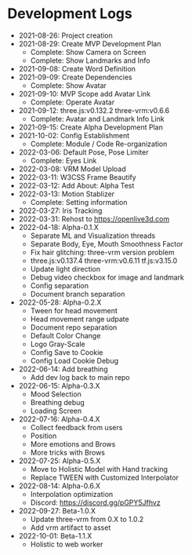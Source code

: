 # Development Logs

 - 2021-08-26: Project creation
 - 2021-08-29: Create MVP Development Plan
   - Complete: Show Camera on Screen
   - Complete: Show Landmarks and Info
 - 2021-09-08: Create Word Definition
 - 2021-09-09: Create Dependencies
   - Complete: Show Avatar
 - 2021-09-10: MVP Scope add Avatar Link
   - Complete: Operate Avatar
 - 2021-09-12: three.js:v0.132.2 three-vrm:v0.6.6
   - Complete: Avatar and Landmark Info Link
 - 2021-09-15: Create Alpha Development Plan
 - 2021-10-02: Config Establishment
   - Complete: Module / Code Re-organization
 - 2022-03-06: Default Pose, Pose Limiter
   - Complete: Eyes Link
 - 2022-03-08: VRM Model Upload
 - 2022-03-11: W3CSS Frame Beautify
 - 2022-03-12: Add About: Alpha Test
 - 2022-03-13: Motion Stablizer
   - Complete: Setting information
 - 2022-03-27: Iris Tracking
 - 2022-03-31: Rehost to https://openlive3d.com
 - 2022-04-18: Alpha-0.1.X
   - Separate ML and Visualization threads
   - Separate Body, Eye, Mouth Smoothness Factor
   - Fix hair glitching: three-vrm version problem
   - three.js:v0.137.4 three-vrm:v0.6.11 tf.js:v3.15.0
   - Update light direction
   - Debug video checkbox for image and landmark
   - Config separation
   - Document branch separation
 - 2022-05-28: Alpha-0.2.X
   - Tween for head movement
   - Head movement range udpate
   - Document repo separation
   - Default Color Change
   - Logo Gray-Scale
   - Config Save to Cookie
   - Config Load Cookie Debug
 - 2022-06-14: Add breathing
   - Add dev log back to main repo
 - 2022-06-15: Alpha-0.3.X
   - Mood Selection
   - Breathing debug
   - Loading Screen
 - 2022-07-16: Alpha-0.4.X
   - Collect feedback from users
   - Position
   - More emotions and Brows
   - More tricks with Brows
 - 2022-07-25: Alpha-0.5.X
   - Move to Holistic Model with Hand tracking
   - Replace TWEEN with Customized Interpolator
 - 2022-08-14: Alpha-0.6.X
   - Interpolation optimization
   - Discord: https://discord.gg/pGPY5Jfhvz
 - 2022-09-27: Beta-1.0.X
   - Update three-vrm from 0.X to 1.0.2
   - Add vrm artifact to asset
 - 2022-10-01: Beta-1.1.X
   - Holistic to web worker
